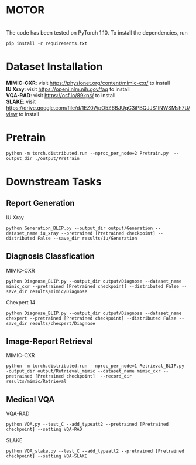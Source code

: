 # MOTOR
<br>
The code has been tested on PyTorch 1.10. To install the dependencies, run

```
pip install -r requirements.txt
```

# Dataset Installation
**MIMIC-CXR**: visit https://physionet.org/content/mimic-cxr/ to install <br>
**IU Xray**: visit https://openi.nlm.nih.gov/faq to install <br>
**VQA-RAD**: visit https://osf.io/89kps/ to install <br>
**SLAKE**: visit https://drive.google.com/file/d/1EZ0WpO5Z6BJUqC3iPBQJJS1INWSMsh7U/view to install
# Pretrain
```
python -m torch.distributed.run --nproc_per_node=2 Pretrain.py  --output_dir ./output/Pretrain
```
# Downstream Tasks
## Report Generation
IU Xray
```
python Generation_BLIP.py --output_dir output/Generation --dataset_name iu_xray --pretrained [Pretrained checkpoint] --distributed False --save_dir results/iu/Generation
```
## Diagnosis Classfication
MIMIC-CXR
```
python Diagnose_BLIP.py --output_dir output/Diagnose --dataset_name mimic_cxr --pretrained [Pretrained checkpoint] --distributed False --save_dir results/mimic/Diagnose
```
Chexpert 14
```
python Diagnose_BLIP.py --output_dir output/Diagnose --dataset_name chexpert --pretrained [Pretrained checkpoint] --distributed False --save_dir results/chexpert/Diagnose
```
## Image-Report Retrieval
MIMIC-CXR
```
python -m torch.distributed.run --nproc_per_node=1 Retrieval_BLIP.py --output_dir output/Retrieval_mimic --dataset_name mimic_cxr --pretrained [Pretrained checkpoint]  --record_dir results/mimic/Retrieval
```
## Medical VQA
VQA-RAD
```
python VQA.py --test_C --add_typeatt2 --pretrained [Pretrained checkpoint] --setting VQA-RAD
```
SLAKE
```
python VQA_slake.py --test_C --add_typeatt2 --pretrained [Pretrained checkpoint] --setting VQA-SLAKE
```
